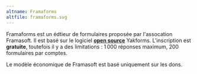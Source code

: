 ```yaml
---
altname: Framaforms
altfile: framaforms.svg
---
```


Framaforms est un édtieur de formulaires proposée par l'assocation Framasoft. Il est basé sur le logiciel [**open source**](https://framagit.org/yakforms/yakforms) Yakforms. L'inscription est **gratuite**, toutefois il y a des limitations : 1 000 réponses maximum, 200 formulaires par comptes.

Le modèle économique de Framasoft est basé uniquement sur les dons.
